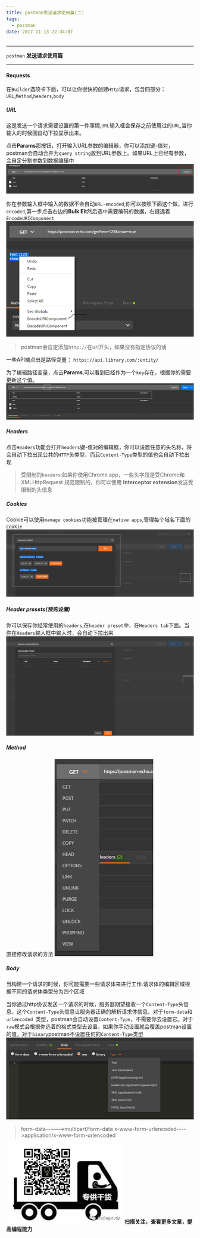 ```yaml
---
title: postman发送请求使用篇(二)
tags:
  - postman
date: 2017-11-13 22:34:07
---
```

------------------------------------------------------------

`postman` **发送请求使用篇**

-----------------------------------------------------------
<!--more-->

#### Requests

在`Builder`选项卡下面，可以让你很快的创建`Http`请求，包含四部分：`URL`,`Method`,`headers`,`body`


##### URL
这是发送一个请求需要设置的第一件事情,`URL`输入框会保存之前使用过的`URL`,当你输入的时候回自动下拉显示出来。

点击**Params**那按钮，打开输入URL参数的编辑器，你可以添加键-值对，postman会自动合并为`query string`放到URL参数上。如果URL上已经有参数，会自定分割参数到数据编辑中
![alt](/images/postman/request_params.png)

你在参数输入框中输入的数据不会自动`URL-encoded`,你可以按照下面这个做，进行`encoded`,第一步点击右边的**Bulk Eit**然后选中需要编码的数据，右键选着`EncodeURIComponent`
![alt](/images/postman/request_encodeurl.png)

>postman会自定添加`http://`在url开头，如果没有指定协议的话

一些API端点出是路径变量：
`https://api.library.com/:entity/`

为了编辑路径变量，点击**Params**,可以看到已经作为一个`key`存在，根据你的需要更新这个值。
![alt](/images/postman/request_path_variable.png)

##### Headers

点击`Headers`功能会打开`headers`键-值对的编辑框，你可以设置任意的头名称，将会自动下拉出现公共的`HTTP`头类型，而且`Content-Type`类型的值也会自动下拉出现

>受限制的`headers`:如果你使用Chrome app，一些头字段是受Chrome和XMLHttpRequest 规范限制的，你可以使用 **Interceptor extension**发送受限制的头信息

##### Cookies

Cookie可以使用`manage cookies`功能被管理在`native apps`,管理每个域名下面的`Cookie`
![alt](/images/postman/request_cookie_managed.png)

##### Header presets(预先设置)

你可以保存你经常使用的`headers`,在`header preset`中，在`Headers tab`下面。当你在`Headers`输入框中输入时，会自动下拉出来
![alt](/images/postman/header_presets.png)

##### Method

直接修改请求的方法
![alt](/images/postman/request_method.png)

##### Body

当构建一个请求的时候，你可能需要一些请求体来进行工作.请求体的编辑区域根据不同的请求体类型分为四个区域

当你通过http协议发送一个请求的时候，服务器期望接收一个`Content-Type`头信息，这个`Content-Type`头信息让服务器正确的解析请求体信息。对于`form-data`和`urlencoded `类型，postman会自动设置`Content-Type`，不需要你去设置它。对于`raw`模式会根据你选着的格式类型去设置，如果你手动设置就会覆盖postman设置的值。对于`binary`postman不设置任何的`Content-Type`类型
![alt](/images/postman/request_body.png)

>form-data----->multipart/form-data
>x-www-form-urlencoded---->application/x-www-form-urlencoded


![alt](/images/Wechatcode.jpg)
**扫描关注，查看更多文章，提高编程能力**